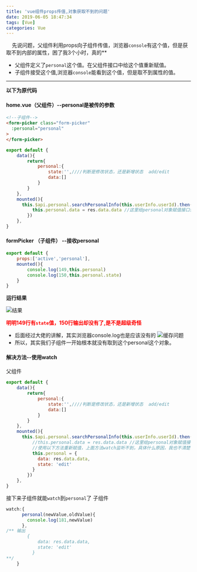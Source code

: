 ```yaml
---
title: 'vue组件props传值,对象获取不到的问题'
date: 2019-06-05 18:47:34
tags: [Vue]
categories: Vue
---
```


<meta name="referrer" content="no-referrer" />


&nbsp;&nbsp;&nbsp;&nbsp;先说问题，父组件利用props向子组件传值，浏览器`console`有这个值，但是获取不到内部的属性，困了我3个小时，真的**
* 父组件定义了`personal`这个值。在父组件接口中给这个值重新赋值。
* 子组件接受这个值,浏览器`console`能看到这个值，但是取不到属性的值。


---
**以下为原代码**
#### home.vue（父组件）--personal是被传的参数

```html
<!--子组件-->
<form-picker class="form-picker"
  :personal="personal"
>
</form-picker>
```
```js
export default {
    data(){
        return{
            personal:{
                state:'',////判断是修改状态，还是新增状态  add/edit
                data:[]
            }
        }
    },
    mounted(){
      this.$api.personal.searchPersonalInfo(this.userInfo.userId).then((res)=>{
          this.personal.data = res.data.data //这里给personal对象赋值接口传来的数据
        })
    },
}


```

#### formPicker （子组件） --接收personal

```js
export default {
    props:['active','personal'],
    mounted(){
        console.log(149,this.personal)
        console.log(150,this.personal.state)
    }
}
```
**运行结果**

![结果](https://user-gold-cdn.xitu.io/2019/6/5/16b2727449e534d1?w=535&h=278&f=png&s=23702)

**<font color="red">明明149行有`state`值，150行输出却没有了,是不是超级奇怪</font>**

* 后面经过大佬的讲解，其实浏览器console.log也是应该没有的
![缓存问题](https://user-gold-cdn.xitu.io/2019/6/5/16b272c27bf8805d?w=481&h=338&f=png&s=21202)
* 所以，其实我们子组件一开始根本就没有取到这个personal这个对象。

#### 解决方法--使用watch
父组件
```js
export default {
    data(){
        return{
            personal:{
                state:'',////判断是修改状态，还是新增状态  add/edit
                data:[]
            }
        }
    },
    mounted(){
      this.$api.personal.searchPersonalInfo(this.userInfo.userId).then((res)=>{
          //this.personal.data = res.data.data //这里给personal对象赋值接口传来的数据
          //使用以下方法重新赋值，上面方法watch监听不到，具体什么原因，我也不清楚，知道的告知我！谢谢
          this.personal = {
            data: res.data.data,
            state: 'edit'
          }
        })
    },
}
```
接下来子组件就能`watch`到`personal`了
子组件
```js
watch:{
      personal(newValue,oldValue){
        console.log(181,newValue)
      },
/** 输出
        {
            data: res.data.data,
            state: 'edit'
          }
**/
    }
```